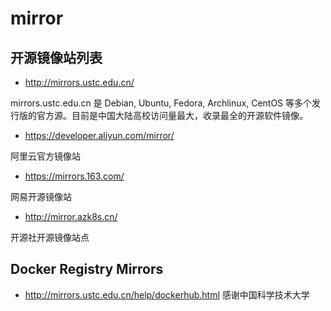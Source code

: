# mirror

## 开源镜像站列表

* http://mirrors.ustc.edu.cn/

mirrors.ustc.edu.cn 是 Debian, Ubuntu, Fedora, Archlinux, CentOS 等多个发行版的官方源。目前是中国大陆高校访问量最大，收录最全的开源软件镜像。

* https://developer.aliyun.com/mirror/

阿里云官方镜像站

* https://mirrors.163.com/

网易开源镜像站

* http://mirror.azk8s.cn/

开源社开源镜像站点

## Docker Registry Mirrors

* http://mirrors.ustc.edu.cn/help/dockerhub.html 感谢中国科学技术大学
